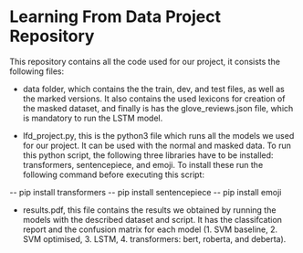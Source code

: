 # Learning From Data Project Repository 

This repository contains all the code used for our project, it consists the following files:
- data folder, which contains the the train, dev, and test files, as well as the marked versions. It also contains the used lexicons for creation of the masked dataset, and finally is has the glove_reviews.json file, which is mandatory to run the LSTM model.

- lfd_project.py, this is the python3 file which runs all the models we used for our project. It can be used with the normal and masked data. To run this python script, the following three libraries have to be installed: transformers, sentencepiece, and emoji. To install these run the following command before executing this script: 

 -- pip install transformers
 -- pip install sentencepiece
 -- pip install emoji

- results.pdf, this file contains the results we obtained by running the models with the described dataset and script. It has the classifcation report and the confusion matrix for each model (1. SVM baseline, 2. SVM optimised, 3. LSTM, 4. transformers: bert, roberta, and deberta).



